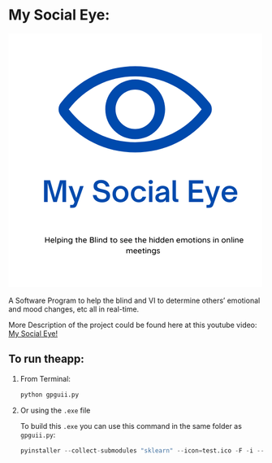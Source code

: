 # My Social Eye:

![Main Page](logogp.png)

A Software Program to help the blind and VI to determine others’ emotional and mood changes, etc all in real-time.

More Description of the project could be found here at this youtube video:
[My Social Eye!](https://youtu.be/uam2H85lXko)

## To run theapp:

1. From Terminal:

    ```python
    python gpguii.py
    ```
2. Or using the `.exe` file

    To build this `.exe` you can use this command in the same folder as `gpguii.py`:

    ```python
    pyinstaller --collect-submodules "sklearn" --icon=test.ico -F -i --clean gpguii.spec --onefile -w gpguii.py
    ```